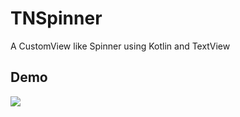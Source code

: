 # TNSpinner
A CustomView like Spinner using Kotlin and TextView

## Demo
![](https://imgur.com/Cmn1Z7Q)
